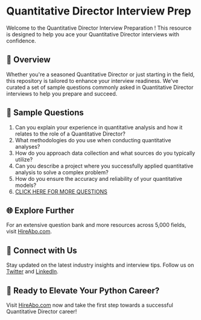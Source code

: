 # Quantitative Director Interview Prep

Welcome to the Quantitative Director Interview Preparation ! This resource is designed to help you ace your Quantitative Director interviews with confidence.

## 🚀 Overview

Whether you're a seasoned Quantitative Director or just starting in the field, this repository is tailored to enhance your interview readiness. We've curated a set of sample questions commonly asked in Quantitative Director interviews to help you prepare and succeed.

## 📝 Sample Questions

1. Can you explain your experience in quantitative analysis and how it relates to the role of a Quantitative Director?
2. What methodologies do you use when conducting quantitative analyses?
3. How do you approach data collection and what sources do you typically utilize?
4. Can you describe a project where you successfully applied quantitative analysis to solve a complex problem?
5. How do you ensure the accuracy and reliability of your quantitative models?
6. [CLICK HERE FOR MORE QUESTIONS](https://hireabo.com/job/19_3_17/Quantitative%20Director)

## 🌐 Explore Further

For an extensive question bank and more resources across 5,000 fields, visit [HireAbo.com](https://www.hireabo.com).

## 📱 Connect with Us

Stay updated on the latest industry insights and interview tips. Follow us on [Twitter](https://twitter.com/hireabo) and [LinkedIn](https://www.linkedin.com/in/hire-abo-3609972a8/).

## 🚀 Ready to Elevate Your Python Career?

Visit [HireAbo.com](https://www.hireabo.com) now and take the first step towards a successful Quantitative Director career!